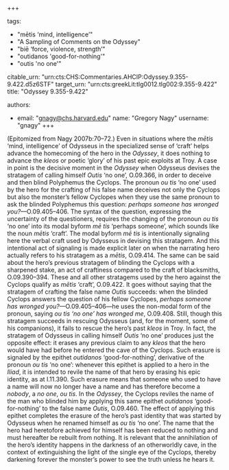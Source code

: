 +++

tags:
- "mētis ‘mind, intelligence’"
- "A Sampling of Comments on the Odyssey"
- "biē ‘force, violence, strength’"
- "outidanos &#39;good-for-nothing&#39;"
- "outis &#39;no one&#39;"

citable_urn: "urn:cts:CHS:Commentaries.AHCIP:Odyssey.9.355-9.422.d5z6STF"
target_urn: "urn:cts:greekLit:tlg0012.tlg002:9.355-9.422"
title: "Odyssey 9.355-9.422"

authors:
- email: "gnagy@chs.harvard.edu"
  name: "Gregory Nagy"
  username: "gnagy"
+++

<p> </p><p>(Epitomized from Nagy 2007b:70–72.) Even in situations where the <em>mētis</em> ‘mind, intelligence’ of Odysseus in the specialized sense of ‘craft’ helps advance the homecoming of the hero in the <em>Odyssey</em>, it does nothing to advance the <em>kleos</em> or poetic ‘glory’ of his past epic exploits at Troy. A case in point is the decisive moment in the <em>Odyssey</em> when Odysseus devises the stratagem of calling himself <em>Outis</em> ‘no one’, O.09.366, in order to deceive and then blind Polyphemus the Cyclops. The pronoun <em>ou tis</em> ‘no one’ used by the hero for the crafting of his false name deceives not only the Cyclops but also the monster’s fellow Cyclopes when they use the same pronoun to ask the blinded Polyphemus this question: <em>perhaps someone has wronged you?</em>—O.09.405–406. The syntax of the question, expressing the uncertainty of the questioners, requires the changing of the pronoun <em>ou tis</em> ‘no one’ into its modal byform <em>mē tis</em> ‘perhaps someone’, which sounds like the noun <em>mētis </em>‘craft’. The modal byform <em>mē tis </em>is intentionally signaling here the verbal craft used by Odysseus in devising this stratagem. And this intentional act of signaling is made explicit later on when the narrating hero actually refers to his stratagem as a <em>mētis</em>, O.09.414. The same can be said about the hero’s previous stratagem of blinding the Cyclops with a sharpened stake, an act of craftiness compared to the craft of blacksmiths, O.09.390–394. These and all other stratagems used by the hero against the Cyclops qualify as <em>mētis</em> ‘craft’, O.09.422. It goes without saying that the stratagem of crafting the false name <em>Outis</em> succeeds: when the blinded Cyclops answers the question of his fellow Cyclopes, <em>perhaps someone has wronged you?</em>—O.09.405–406—he uses the non-modal form of the pronoun, saying<em> ou tis ‘no one’ has wronged me</em>, O.09.408. Still, though this stratagem succeeds in rescuing Odysseus (and, for the moment, some of his companions), it fails to rescue the hero’s past <em>kleos</em> in Troy. In fact, the stratagem of Odysseus in calling himself <em>Outis</em> ‘no one’ produces just the opposite effect: it erases any previous claim to any <em>kleos</em> that the hero would have had before he entered the cave of the Cyclops. Such erasure is signaled by the epithet <em>outidanos</em> ‘good-for-nothing’, derivative of the pronoun <em>ou tis</em> ‘no one’: whenever this epithet is applied to a hero in the <em>Iliad</em>, it is intended to revile the name of that hero by erasing his epic identity, as at I.11.390. Such erasure means that someone who used to have a name will now no longer have a name and has therefore become a <em>nobody</em>, a <em>no one</em>, <em>ou tis</em>. In the <em>Odyssey</em>, the Cyclops reviles the name of the man who blinded him by applying this same epithet <em>outidanos</em> ‘good-for-nothing’ to the false name <em>Outis</em>, O.09.460. The effect of applying this epithet completes the erasure of the hero’s past identity that was started by Odysseus when he renamed himself as <em>ou tis</em> ‘no one’. The name that the hero had heretofore achieved for himself has been reduced to nothing and must hereafter be rebuilt from nothing. It is relevant that the annihilation of the hero’s identity happens in the darkness of an otherworldly cave, in the context of extinguishing the light of the single eye of the Cyclops, thereby darkening forever the monster’s power to see the truth unless he hears it. </p>